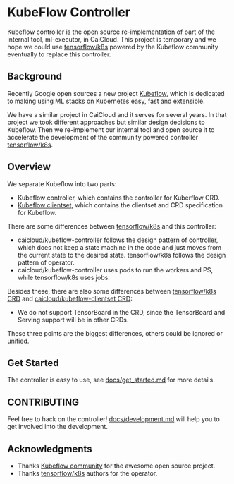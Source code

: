[tensorflow/k8s]: https://github.com/tensorflow/k8s
[caicloud/kubeflow-clientset]: https://github.com/caicloud/kubeflow-clientset

# KubeFlow Controller

Kubeflow controller is the open source re-implementation of part of the internal tool, ml-executor, in CaiCloud. This project is temporary and we hope we could use [tensorflow/k8s][] powered by the Kubeflow community eventually to replace this controller.

## Background

Recently Google open sources a new project [Kubeflow](https://github.com/google/kubeflow), which is dedicated to making using ML stacks on Kubernetes easy, fast and extensible.

We have a similar project in CaiCloud and it serves for several years. In that project we took different approaches but similar design decisions to Kubeflow. Then we re-implement our internal tool and open source it to accelerate the development of the community powered controller [tensorflow/k8s][].

## Overview

We separate Kubeflow into two parts:

- Kubeflow controller, which contains the controller for Kuberflow CRD.
- [Kubeflow clientset][caicloud/kubeflow-clientset], which contains the clientset and CRD specification for Kubeflow.

There are some differences between [tensorflow/k8s][] and this controller:

- caicloud/kubeflow-controller follows the design pattern of controller, which does not keep a state machine in the code and just moves from the current state to the desired state. tensorflow/k8s follows the design pattern of operator.
- caicloud/kubeflow-controller uses pods to run the workers and PS, while tensorflow/k8s uses jobs.

Besides these, there are also some differences between [tensorflow/k8s CRD][tensorflow/k8s] and [caicloud/kubeflow-clientset CRD][caicloud/kubeflow-clientset]:

- We do not support TensorBoard in the CRD, since the TensorBoard and Serving support will be in other CRDs.

These three points are the biggest differences, others could be ignored or unified.

## Get Started

The controller is easy to use, see [docs/get_started.md](docs/get_started.md) for more details.

## CONTRIBUTING

Feel free to hack on the controller! [docs/development.md](docs/development.md) will help you to get involved into the development.

## Acknowledgments

- Thanks [Kubeflow community](https://github.com/google/kubeflow) for the awesome open source project.
- Thanks [tensorflow/k8s][] authors for the operator.
